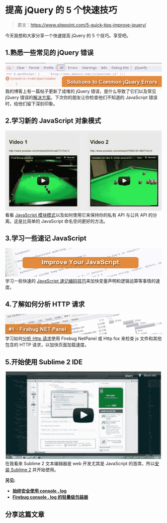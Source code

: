 # 提高 jQuery 的 5 个快速技巧

> 原文：<https://www.sitepoint.com/5-quick-tips-improve-jquery/>

今天我想和大家分享一个快速提高 jQuery 的 5 个技巧。享受吧。

## 1.熟悉一些常见的 jQuery 错误

[![jquery-errors-post](img/1577574b8b24dec4c47406ab44f93dd7.png "jquery-errors-post")](http://www.jquery4u.com/errors/common-jquery-errors/) 
我的博客上有一篇帖子更新了成堆的 jQuery 错误，是什么导致了它们以及常见 jQuery 错误的[解决方案](http://www.jquery4u.com/errors/common-jquery-errors/)。下次你的朋友让你检查他们不知道的 JavaScript 错误时，给他们留下深刻印象。

## 2.学习新的 JavaScript 对象模式

[![basic-jquery-plugin](img/60b12244d5b9e30b2d44391adde127d3.png "basic-jquery-plugin")](http://www.jquery4u.com/articles/jquery-plugin-module-pattern/) 
看看 [JavaScript 模块模式](http://www.jquery4u.com/articles/jquery-plugin-module-pattern/)以及如何使用它来保持你的私有 API 与公共 API 的分离。这是比简单的 JavaScript 命名空间更好的方法。

## 3.学习一些速记 JavaScript

[![improve-your-javascript](img/8c1a0993e6e58e00c3fde4684d90e2df.png "improve-your-javascript")](http://www.jquery4u.com/javascript/shorthand-javascript-techniques/) 
学习一些快速的 [JavaScript 速记编码技巧](http://www.jquery4u.com/javascript/shorthand-javascript-techniques/)来加快变量声明和逻辑运算等事情的速度。

## 4.了解如何分析 HTTP 请求

[![firebug-net-panel](img/88488c8b3e576c102856c8ea4e9da76f.png "firebug-net-panel")](http://www.jquery4u.com/testing/http-request-net-panel-httpfox-fiddler2/) 
学习如何[分析 Http 请求](http://www.jquery4u.com/testing/http-request-net-panel-httpfox-fiddler2/)使用 Firebug NetPanel 或 Http fox 来检查 js 文件和其他包含的 HTTP 请求，以加快页面加载速度。

## 5.开始使用 Sublime 2 IDE

[![setup-sublime2](img/a9b83dbc393546636a6b2833f0818f8a.png "setup-sublime2")](http://www.jquery4u.com/editors/setup-sublime-2-text-editor/) 
在我看来 Sublime 2 文本编辑器是 web 开发尤其是 JavaScript 的首席，所以[安装 Sublime 2](http://www.jquery4u.com/editors/setup-sublime-2-text-editor/) 并开始使用。

**另见:**

*   [**始终安全使用 console . log**](http://www.jquery4u.com/snippets/safe-console-log/)
*   [**Firebug console . log 的轻量级包装器**](http://www.jquery4u.com/snippets/lightweight-wrapper-firebug-console-log/)

## 分享这篇文章